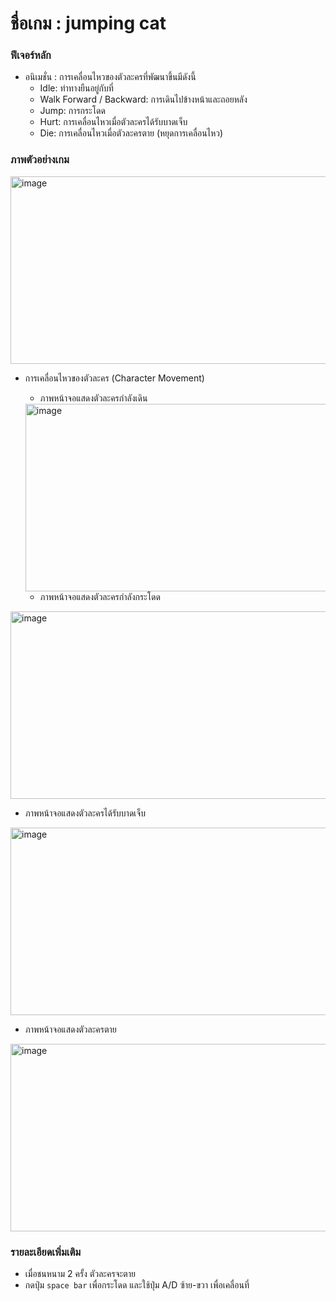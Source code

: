 # ชื่อเกม : jumping cat
### ฟีเจอร์หลัก
- อนิเมชั่น : การเคลื่อนไหวของตัวละครที่พัฒนาขึ้นมีดังนี้
  - Idle: ท่าทางยืนอยู่กับที่
  - Walk Forward / Backward: การเดินไปข้างหน้าและถอยหลัง
  - Jump: การกระโดด
  - Hurt: การเคลื่อนไหวเมื่อตัวละครได้รับบาดเจ็บ
  - Die: การเคลื่อนไหวเมื่อตัวละครตาย (หยุดการเคลื่อนไหว)

### ภาพตัวอย่างเกม
<img width="1411" height="300" alt="image" src="https://github.com/user-attachments/assets/76642063-4539-483a-8ef0-6f0872692fe8" />

- การเคลื่อนไหวของตัวละคร (Character Movement)
  - ภาพหน้าจอแสดงตัวละครกำลังเดิน
  <img width="1073" height="300" alt="image" src="https://github.com/user-attachments/assets/86fb4809-0976-4e46-b65c-8e66aae0cfab" />

  - ภาพหน้าจอแสดงตัวละครกำลังกระโดด
 <img width="1113" height="300" alt="image" src="https://github.com/user-attachments/assets/b84bd848-fafa-4828-aa7f-2983b41c48e7" />

  - ภาพหน้าจอแสดงตัวละครได้รับบาดเจ็บ
<img width="1071" height="300" alt="image" src="https://github.com/user-attachments/assets/40279dc0-f04b-426f-ade4-11fe0e2da7bb" />

  - ภาพหน้าจอแสดงตัวละครตาย
<img width="1079" height="300" alt="image" src="https://github.com/user-attachments/assets/40abd608-db70-425e-b059-cdf0768722fd" />


### รายละเอียดเพิ่มเติม
- เมื่อชนหนาม 2 ครั้ง ตัวละครจะตาย
- กดปุ่ม `space bar` เพื่อกระโดด และใช้ปุ่ม A/D ซ้าย-ขวา เพื่อเคลื่อนที่

